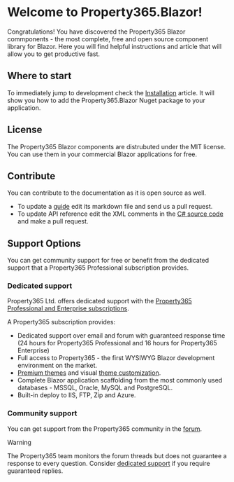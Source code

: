 # Welcome to Property365.Blazor!
Congratulations! You have discovered the Property365 Blazor commponents - the most complete, free and open source component library for Blazor. Here you will find helpful instructions and article that will allow you to get productive fast.

## Where to start
To immediately jump to development check the [Installation](getting-started/installation.md) article. It will show
you how to add the Property365.Blazor Nuget package to your application.

## License
The Property365 Blazor components are distrubuted under the MIT license. You can use them in your commercial Blazor applications for free.

## Contribute
You can contribute to the documentation as it is open source as well.
- To update a [guide](https://github.com/radzenhq/radzen-blazor/tree/master/Property365.DocFX/guides) edit its markdown file and send us a pull request.
- To update API reference edit the XML comments in the [C# source code](https://github.com/radzenhq/radzen-blazor/tree/master/Property365.Blazor) and make a pull request.

## Support Options
You can get community support for free or benefit from the dedicated support that a Property365 Professional subscription provides.

### Dedicated support
Property365 Ltd. offers dedicated support with the [Property365 Professional and Enterprise subscriptions](https://www.radzen.com/pricing/). 

A Property365 subscription provides:

- Dedicated support over email and forum with guaranteed response time (24 hours for Property365 Professional and 16 hours for Property365 Enterprise)
- Full access to Property365 - the first WYSIWYG Blazor development environment on the market.
- [Premium themes](https://www.radzen.com/documentation/premium-themes/) and visual [theme customization](https://www.radzen.com/documentation/theme-customization/).
- Complete Blazor application scaffolding from the most commonly used databases - MSSQL, Oracle, MySQL and PostgreSQL.
- Built-in deploy to IIS, FTP, Zip and Azure.

### Community support
You can get support from the Property365 community in the [forum](https://forum.radzen.com).

> [!Warning]
> The Property365 team monitors the forum threads but does not guarantee a response to every question. Consider [dedicated support](#dedicated-support) if you require guaranteed replies.
